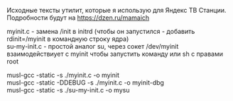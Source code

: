 Исходные тексты утилит, которые я использую для Яндекс ТВ Станции.
Подробности будут на https://dzen.ru/mamaich

myinit.c - замена /init в initrd (чтобы он запустился - добавить rdinit=/myinit в командную строку ядра)  
su-my-init.c - простой аналог su, через сокет /dev/myinit взаимодействиует с myinit чтобы запустить команду или sh с правами root  

musl-gcc -static -s ./myinit.c  -o myinit  
musl-gcc -static -DDEBUG -s ./myinit.c  -o myinit-dbg  
musl-gcc -static -s ./su-my-init.c  -o mysu  
